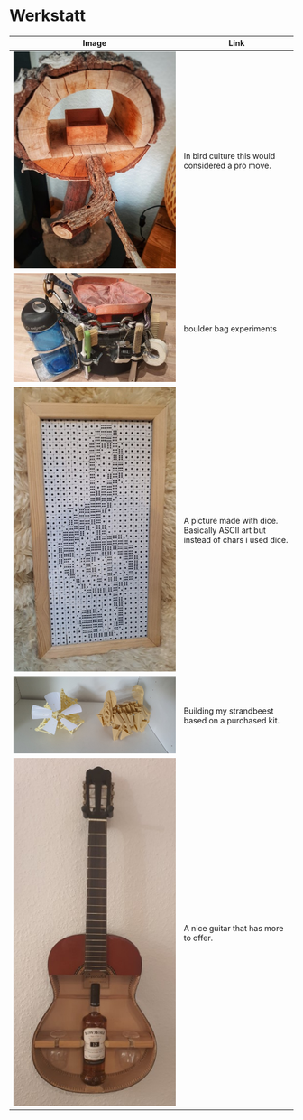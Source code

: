 # Werkstatt

| Image                                                         | Link                                                                            |
|---------------------------------------------------------------|---------------------------------------------------------------------------------|
| [![bird-house](_bird-house.jpg)](bird-house.md)               | In bird culture this would considered a pro move.                               |
| [![boulderbag](_boulderbag_tire2.jpg)](boulderbag.md)         | boulder bag experiments                                                         |
| [![dicemosaic](_dicemosaic.jpg)](dicemosaic.md)               | A picture made with dice. Basically ASCII art but instead of chars i used dice. |
| [![strandbeest](_strandbeest.jpg)](strandbeest.md)            | Building my strandbeest based on a purchased kit.                               |
| [![whiskey-git](_whiskey-git.jpg)](whiskey-git.md)            | A nice guitar that has more to offer.                                           |
